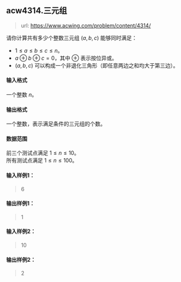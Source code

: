 ## acw4314.三元组

> url: https://www.acwing.com/problem/content/4314/

请你计算共有多少个整数三元组 $(a,b,c)$ 能够同时满足：

*   $1 \le a \le b \le c \le n$。
*   $a \oplus b \oplus c = 0$，其中 $\oplus$ 表示按位异或。
*   $(a,b,c)$ 可以构成一个非退化三角形（即任意两边之和均大于第三边）。

#### 输入格式

一个整数 $n$。

#### 输出格式

一个整数，表示满足条件的三元组的个数。

#### 数据范围

前三个测试点满足 $1 \le n \le 10$。  
所有测试点满足 $1 \le n \le 100$。

#### 输入样例1：

>6

#### 输出样例1：

>1

#### 输入样例2：

>10

#### 输出样例2：

>2